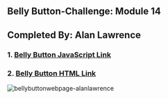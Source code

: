 ## Belly Button-Challenge: Module 14 

## Completed By: Alan Lawrence

### 1. [Belly Button JavaScript Link](https://github.com/AlanBigData/belly-button-challenge/blob/main/static/js/app.js)

### 2. [Belly Button HTML Link](https://github.com/AlanBigData/belly-button-challenge/blob/main/index.html)


![bellybuttonwebpage-alanlawrence](https://github.com/AlanBigData/belly-button-challenge/assets/103456718/0d659a16-6319-4e6d-bb7f-ef713df38947)
